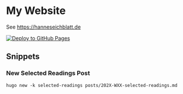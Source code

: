 # My Website

See https://hanneseichblatt.de

[![Deploy to GitHub Pages](https://github.com/heichblatt/heichblatt.github.io/actions/workflows/hugo.yml/badge.svg)](https://github.com/heichblatt/heichblatt.github.io/actions/workflows/hugo.yml)

## Snippets

### New Selected Readings Post

    hugo new -k selected-readings posts/202X-WXX-selected-readings.md